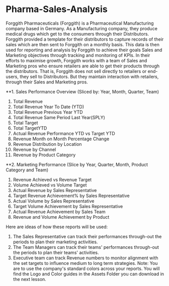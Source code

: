 # Pharma-Sales-Analysis

Forggith Pharmaceuticals (Forggith) is a Pharmaceutical Manufacturing company based in Germany. As a Manufacturing company, they produce medical drugs which get to the consumers through their Distributors.
Forggith provided a template for their distributors to capture records of their sales which are then sent to Forggith on a monthly basis. This data is then used for reporting and analysis by Forggith to achieve their goals Sales and Marketing objectives through tracking and monitoring of KPIs.
In their efforts to maximise growth, Forggith works with a team of Sales and Marketing pros who ensure retailers are able to get their products through the distributors. That is, Forggith does not sell directly to retailers or end-users, they sell to Distributors. But they maintain interaction with retailers, through their Sales and Marketing pros.

**1.	Sales Performance Overview (Sliced by: Year, Month, Quarter, Team)
1.	Total  Revenue
2.	Total Revenue Year To Date (YTD)
3.	Total Revenue Previous Year YTD
4.	Total Revenue Same Period Last Year(SPLY)
5.	Total Target
6.	Total TargetYTD
7.	Actual Revenue Performance YTD vs Target YTD
8.	Revenue Month on Month Percentage Change
9.	Revenue Distribution by Location
10.	Revenue by Channel
11.	Revenue by Product Category
	
**2.	Marketing Performance (Slice by Year, Quarter, Month, Product Category and Team)
1.	Revenue Achieved vs Revenue Target
2.	Volume Achieved vs Volume Target
3.	Actual Revenue by Sales Representative
4.	Target Revenue Achievement% by Sales Representative
5.	Actual Volume by Sales Representative
6.	Target Volume Achievement by Sales Representative
7.	Actual Revenue Achievement by Sales Team
8.	Revenue and Volume Achievement by Product



Here are ideas of how these reports will be used:
1.	The Sales Representative can track their performances through-out the periods to plan their marketing activities.
2.	The Team Managers can track their teams' performances through-out the periods to plan their teams' activities.
3.	Executive team can track Revenue numbers to monitor alignment with the set targets to influence medium to long term strategies.
Note: You are to use the company's standard colors across your reports. You will find the Logo and Color guides in the Assets Folder you can download in the next lesson.



